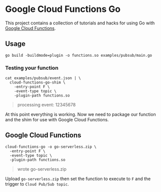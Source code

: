 # Google Cloud Functions Go 

This project contains a collection of tutorials and hacks for using Go with [Google Cloud Functions](https://cloud.google.com/functions).

## Usage

```
go build -buildmode=plugin -o functions.so examples/pubsub/main.go
```

### Testing your function

```
cat examples/pubsub/event.json | \
  cloud-functions-go-shim \
    -entry-point F \
    -event-type topic \
    -plugin-path functions.so 
```

> processing event: 12345678

At this point everything is working. Now we need to package our function and the shim for use with Google Cloud Functions.

## Google Cloud Functions

```
cloud-functions-go -o go-serverless.zip \
  -entry-point F \
  -event-type topic \
  -plugin-path functions.so
```

> wrote go-serverless.zip

Upload `go-serverless.zip` then set the function to execute to `F` and the trigger to `Cloud Pub/Sub topic`.
